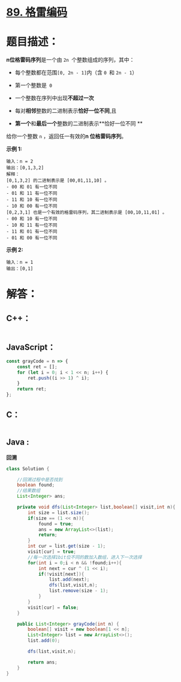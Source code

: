 # [89. 格雷编码](https://leetcode-cn.com/problems/gray-code/)

# 题目描述：

**n位格雷码序列**是一个由 `2n `个整数组成的序列，其中：

- 每个整数都在范围` [0, 2n - 1] `内（含 `0 `和 `2n - 1`）

- 第一个整数是` 0`

- 一个整数在序列中出现**不超过一次**

- 每对**相邻**整数的二进制表示**恰好一位不同**,且

- **第一个**和**最后一个**整数的二进制表示**恰好一位不同 **

给你一个整数 `n` ，返回任一有效的**n 位格雷码序列**。



**示例 1:**

```
输入：n = 2
输出：[0,1,3,2]
解释：
[0,1,3,2] 的二进制表示是 [00,01,11,10] 。
- 00 和 01 有一位不同
- 01 和 11 有一位不同
- 11 和 10 有一位不同
- 10 和 00 有一位不同
[0,2,3,1] 也是一个有效的格雷码序列，其二进制表示是 [00,10,11,01] 。
- 00 和 10 有一位不同
- 10 和 11 有一位不同
- 11 和 01 有一位不同
- 01 和 00 有一位不同
```

 **示例 2:**

```
输入：n = 1
输出：[0,1]
```



# 解答：

## C++：

```cpp

```

## JavaScript：

```javascript
const grayCode = n => {
    const ret = [];
    for (let i = 0; i < 1 << n; i++) {
        ret.push((i >> 1) ^ i);
    }
    return ret;
};
```

## C：

```c

```

## Java :

**回溯**  

```java
class Solution {

    //回溯过程中是否找到
    boolean found;
    //结果数组
    List<Integer> ans;

    private void dfs(List<Integer> list,boolean[] visit,int n){
        int size = list.size();
        if(size == (1 << n)){
            found = true;
            ans = new ArrayList<>(list);
            return;
        }
        int cur = list.get(size - 1);
        visit[cur] = true;
        //每一次选择1bit位不同的数加入数组，进入下一次选择
        for(int i = 0;i < n && !found;i++){
            int next = cur ^ (1 << i);
            if(!visit[next]){
                list.add(next);
                dfs(list,visit,n);
                list.remove(size - 1);
            }
        }
        visit[cur] = false;
    }

    public List<Integer> grayCode(int n) {
        boolean[] visit = new boolean[1 << n];
        List<Integer> list = new ArrayList<>();
        list.add(0);

        dfs(list,visit,n);

        return ans;
    }
}
```

